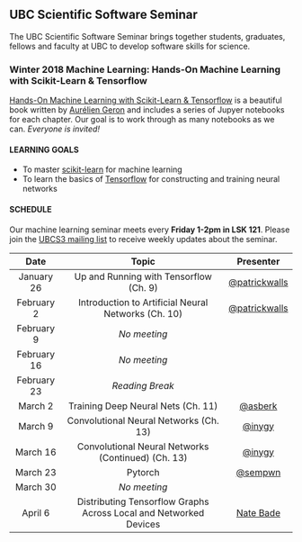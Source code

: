 ## UBC Scientific Software Seminar

The UBC Scientific Software Seminar brings together students, graduates, fellows and faculty at UBC to develop software skills for science.

### Winter 2018 Machine Learning: Hands-On Machine Learning with Scikit-Learn & Tensorflow

[Hands-On Machine Learning with Scikit-Learn & Tensorflow](https://github.com/ageron/handson-ml) is a beautiful book written by [Aurélien Geron](https://github.com/ageron) and includes a series of Jupyer notebooks for each chapter. Our goal is to work through as many notebooks as we can. *Everyone is invited!*

#### LEARNING GOALS

* To master [scikit-learn](http://scikit-learn.org/stable/) for machine learning
* To learn the basics of [Tensorflow](https://www.tensorflow.org/) for constructing and training neural networks

#### SCHEDULE

Our machine learning seminar meets every **Friday 1-2pm in LSK 121**. Please join the [UBCS3 mailing list](https://ubc.ca1.qualtrics.com/jfe/form/SV_6VCa1EYL5xjlUQ5) to receive weekly updates about the seminar.


| Date | Topic | Presenter |
| :---: | :---: | :---: |
| January 26 | Up and Running with Tensorflow (Ch. 9) | [@patrickwalls](https://github.com/patrickwalls) |
| February 2 | Introduction to Artificial Neural Networks (Ch. 10) | [@patrickwalls](https://github.com/patrickwalls) |
| February 9 | *No meeting* |  |
| February 16 | *No meeting* |  |
| February 23 | *Reading Break*  | |
| March 2 | Training Deep Neural Nets (Ch. 11) | [@asberk](https://github.com/asberk)|
| March 9 | Convolutional Neural Networks (Ch. 13) | [@inygy](https://github.com/inygy) |
| March 16 | Convolutional Neural Networks (Continued) (Ch. 13) | [@inygy](https://github.com/inygy) |
| March 23 | Pytorch | [@sempwn](https://github.com/sempwn) |
| March 30 | *No meeting* | |
| April 6 | Distributing Tensorflow Graphs Across Local and Networked Devices | [Nate Bade](http://www.math.ubc.ca/~bade.n) |
